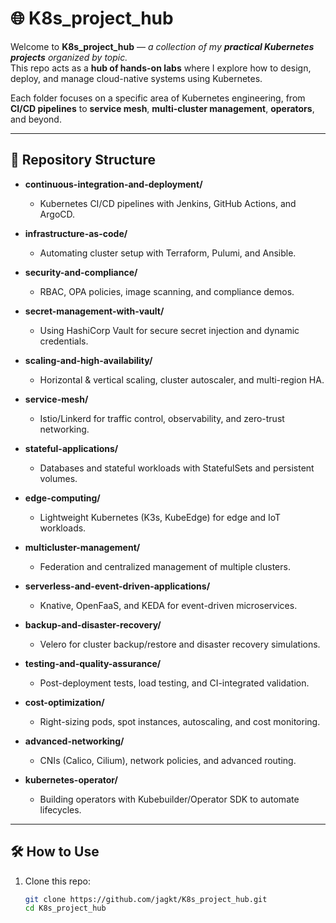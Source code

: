 # 🌐 K8s_project_hub

Welcome to **K8s_project_hub** — _a collection of my **practical Kubernetes projects** organized by topic._  
This repo acts as a **hub of hands-on labs** where I explore how to design, deploy, and manage cloud-native systems using Kubernetes.  

Each folder focuses on a specific area of Kubernetes engineering, from **CI/CD pipelines** to **service mesh**, **multi-cluster management**, **operators**, and beyond.  

---

## 📂 Repository Structure

- **continuous-integration-and-deployment/**  
  - Kubernetes CI/CD pipelines with Jenkins, GitHub Actions, and ArgoCD.  

- **infrastructure-as-code/**  
  - Automating cluster setup with Terraform, Pulumi, and Ansible.  

- **security-and-compliance/**  
  - RBAC, OPA policies, image scanning, and compliance demos.  

- **secret-management-with-vault/**  
  - Using HashiCorp Vault for secure secret injection and dynamic credentials.  

- **scaling-and-high-availability/**  
  - Horizontal & vertical scaling, cluster autoscaler, and multi-region HA.  

- **service-mesh/**  
  - Istio/Linkerd for traffic control, observability, and zero-trust networking.  

- **stateful-applications/**  
  - Databases and stateful workloads with StatefulSets and persistent volumes.  

- **edge-computing/**  
  - Lightweight Kubernetes (K3s, KubeEdge) for edge and IoT workloads.  

- **multicluster-management/**  
  - Federation and centralized management of multiple clusters.  

- **serverless-and-event-driven-applications/**  
  - Knative, OpenFaaS, and KEDA for event-driven microservices.  

- **backup-and-disaster-recovery/**  
  - Velero for cluster backup/restore and disaster recovery simulations.  

- **testing-and-quality-assurance/**  
  - Post-deployment tests, load testing, and CI-integrated validation.  

- **cost-optimization/**  
  - Right-sizing pods, spot instances, autoscaling, and cost monitoring.  

- **advanced-networking/**  
  - CNIs (Calico, Cilium), network policies, and advanced routing.  

- **kubernetes-operator/**  
  - Building operators with Kubebuilder/Operator SDK to automate lifecycles.  

---

## 🛠 How to Use

1. Clone this repo:  
   ```bash
   git clone https://github.com/jagkt/K8s_project_hub.git
   cd K8s_project_hub
